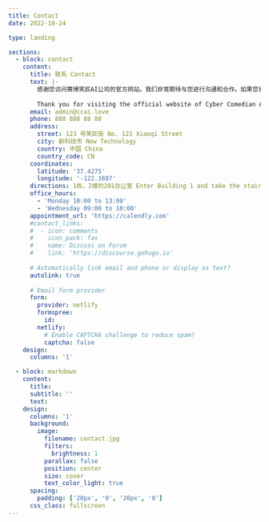 ```yaml
---
title: Contact
date: 2022-10-24

type: landing

sections:
  - block: contact
    content:
      title: 联系 Contact
      text: |-
        感谢您访问赛博笑匠AI公司的官方网站。我们非常期待与您进行沟通和合作。如果您有任何问题、建议或合作意向，请通过以下方式与我们联系：
        
        Thank you for visiting the official website of Cyber Comedian AI Company. We appreciate your interest and would be delighted to connect with you. If you have any questions, suggestions, or collaboration inquiries, please feel free to reach out to us through the following channels:
      email: admin@ccai.love
      phone: 888 888 88 88
      address:
        street: 123 号笑匠街 No. 123 Xiaoqi Street
        city: 新科技市 New Technology
        country: 中国 China
        country_code: CN
      coordinates:
        latitude: '37.4275'
        longitude: '-122.1697'
      directions: 1栋，2楼的201办公室 Enter Building 1 and take the stairs to Office 200 on Floor 2
      office_hours:
        - 'Monday 10:00 to 13:00'
        - 'Wednesday 09:00 to 10:00'
      appointment_url: 'https://calendly.com'
      #contact_links:
      #  - icon: comments
      #    icon_pack: fas
      #    name: Discuss on Forum
      #    link: 'https://discourse.gohugo.io'
    
      # Automatically link email and phone or display as text?
      autolink: true
    
      # Email form provider
      form:
        provider: netlify
        formspree:
          id:
        netlify:
          # Enable CAPTCHA challenge to reduce spam?
          captcha: false
    design:
      columns: '1'

  - block: markdown
    content:
      title:
      subtitle: ''
      text:
    design:
      columns: '1'
      background:
        image: 
          filename: contact.jpg
          filters:
            brightness: 1
          parallax: false
          position: center
          size: cover
          text_color_light: true
      spacing:
        padding: ['20px', '0', '20px', '0']
      css_class: fullscreen
---
```

